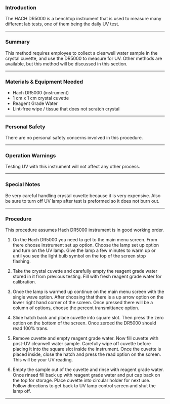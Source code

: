 ### Introduction
The HACH DR5000 is a benchtop instrument that is used to measure many different lab tests, one of them being the daily UV test.
***

### Summary
This method requires employee to collect a clearwell water sample in the crystal cuvette, and use the DR5000 to measure for UV. Other methods are available, but this method will be discussed in this section.
***

### Materials & Equipment Needed
- Hach DR5000 (instrument)
- 1 cm x 1 cm crystal cuvette
- Reagent Grade Water
- Lint-free wipe / tissue that does not scratch crystal
***

### Personal Safety
There are no personal safety concerns involved in this procedure.
***

### Operation Warnings
Testing UV with this instrument will not affect any other process.
***

### Special Notes
Be very careful handling crystal cuvette because it is very expensive. Also be sure to turn off UV lamp after test is preformed so it does not burn out.
***

### Procedure
This procedure assumes Hach DR5000 instrument is in good working order.

1. On the Hach DR5000 you need to get to the main menu screen. From there choose instrument set up option. Choose the lamp set up option and turn on the UV lamp. Give the lamp a few minutes to warm up or until you see the light bulb symbol on the top of the screen stop flashing.

2. Take the crystal cuvette and carefully empty the reagent grade water stored in it from previous testing. Fill with fresh reagent grade water for calibration.

3. Once the lamp is warmed up continue on the main menu screen with the single wave option. After choosing that there is a up arrow option on the lower right hand corner of the screen. Once pressed there will be a column of options, choose the percent transmittance option.

4. Slide hatch back and place cuvette into square slot. Then press the zero option on the bottom of the screen. Once zeroed the DR5000 should read 100% trans.

5. Remove cuvette and empty reagent grade water. Now fill cuvette with post-UV clearwell water sample. Carefully wipe off cuvette before placing it into the square slot inside the instrument. Once the cuvette is placed inside, close the hatch and press the read option on the screen. This will be your UV reading.

6. Empty the sample out of the cuvette and rinse with reagent grade water. Once rinsed fill back up with reagent grade water and put cap back on the top for storage. Place cuvette into circular holder for next use. Follow directions to get back to UV lamp control screen and shut the lamp off.
***